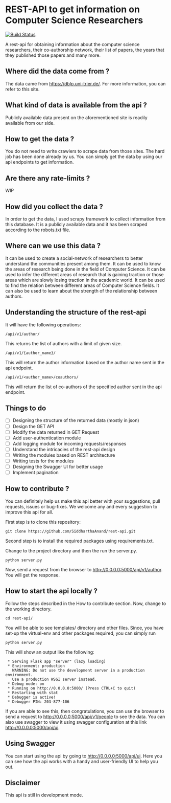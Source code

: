 # REST-API to get information on Computer Science Researchers

[![Build Status](https://travis-ci.org/SiddharthaAnand/rest-api.svg?branch=master)](https://travis-ci.org/SiddharthaAnand/rest-api)

A rest-api for obtaining information about the computer science researchers,
their co-authorship network, their list of papers, the years that they published 
those papers and many more.

## Where did the data come from ?
The data came from https://dblp.uni-trier.de/. For more information, you can 
refer to this site.

## What kind of data is available from the api ?
Publicly available data present on the aforementioned site is 
readily available from our side.

## How to get the data ?
You do not need to write crawlers to scrape data from those sites.
The hard job has been done already by us. You can simply get the
data by using our api endpoints to get information. 

## Are there any rate-limits ?
WIP

## How did you collect the data ?
In order to get the data, I used scrapy framework to collect information from
this database. It is a publicly available data and it has been scraped 
according to the robots.txt file.

## Where can we use this data ?
It can be used to create a social-network of researchers to better 
understand the communities present among them. It can be used to 
know the areas of research being done in the field of Computer Science.
It can be used to infer the different areas of research that is 
gaining traction or those areas which are slowly losing traction in 
the academic world. It can be used to find the relation between different 
areas of Computer Science fields. It can also  be used to learn about 
the strength of the relationship between authors. 

## Understanding the structure of the rest-api
It will have the following operations:
```
/api/v1/author/
```
This returns the list of authors with a limit of 
given size.
```
/api/v1/{author_name}/
```
This will return the author information based on the author name sent 
in the api endpoint. 
```
/api/v1/<author_name>/coauthors/
``` 
This will return the list of co-authors of the specified author sent 
in the api endpoint.

## Things to do
- [ ] Designing the structure of the returned data (mostly in json)
- [ ] Design the GET API
- [ ] Modify the data returned in GET Request
- [ ] Add user-authentication module
- [ ] Add logging module for incoming requests/responses
- [ ] Understand the intricacies of the rest-api design
- [ ] Writing the modules based on REST architecture
- [ ] Writing tests for the modules
- [ ] Designing the Swagger UI for better usage
- [ ] Implement pagination

## How to contribute ?
You can definitely help us make this api better with your suggestions,
pull requests, issues or bug-fixes. We welcome any and every suggestion 
to improve this api for all.

First step is to clone this repository:
```
git clone https://github.com/SiddharthaAnand/rest-api.git
```
Second step is to install the required packages using requirements.txt.

Change to the project directory and then the
run the server.py.
```
python server.py
```

Now, send a request from the browser to 
http://0.0.0.0:5000/api/v1/author. You will get 
the response.

## How to start the api locally ?
Follow the steps described in the How to contribute section. 
Now, change to the working directory.
```
cd rest-api/
``` 
You will be able to see templates/ directory and other files.
Since, you have set-up the virtual-env and other packages required,
you can simply run
```
python server.py
```
This will show an output like the following:
```
 * Serving Flask app "server" (lazy loading)
 * Environment: production
   WARNING: Do not use the development server in a production environment.
   Use a production WSGI server instead.
 * Debug mode: on
 * Running on http://0.0.0.0:5000/ (Press CTRL+C to quit)
 * Restarting with stat
 * Debugger is active!
 * Debugger PIN: 203-877-106
 ```
 
 If you are able to see this, then congratulations, you can use 
 the browser to send a request to http://0.0.0.0:5000/api/v1/people
 to see the data. You can also use swagger to view it using swagger
 configuration at this link http://0.0.0.0:5000/api/ui.

## Using Swagger
You can start using the api by going to http://0.0.0.0:5000/api/ui.
Here you can see how the api works with a handy and user-friendly
UI to help you out.

## Disclaimer
This api is still in development mode.
